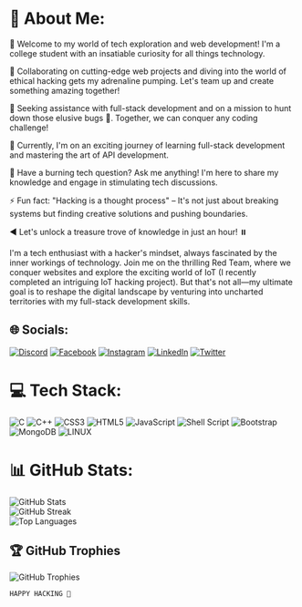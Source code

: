   # 💫 About Me:
🔭 Welcome to my world of tech exploration and web development! I'm a college student with an insatiable curiosity for all things technology. <br>

🚀 Collaborating on cutting-edge web projects and diving into the world of ethical hacking gets my adrenaline pumping. Let's team up and create something amazing together! <br>

🌟 Seeking assistance with full-stack development and on a mission to hunt down those elusive bugs 🐞. Together, we can conquer any coding challenge! <br>

🌱 Currently, I'm on an exciting journey of learning full-stack development and mastering the art of API development. <br>

💬 Have a burning tech question? Ask me anything! I'm here to share my knowledge and engage in stimulating tech discussions. <br>

⚡ Fun fact: "Hacking is a thought process" – It's not just about breaking systems but finding creative solutions and pushing boundaries. <br>

◀️ Let's unlock a treasure trove of knowledge in just an hour! ⏸️<br>

I'm a tech enthusiast with a hacker's mindset, always fascinated by the inner workings of technology. Join me on the thrilling Red Team, where we conquer websites and explore the exciting world of IoT (I recently completed an intriguing IoT hacking project). But that's not all—my ultimate goal is to reshape the digital landscape by venturing into uncharted territories with my full-stack development skills.

## 🌐 Socials:
[![Discord](https://img.shields.io/badge/Discord-%237289DA.svg?logo=discord&logoColor=white)](https://discord.gg/https://discord.gg/xknzpwRj) 
[![Facebook](https://img.shields.io/badge/Facebook-%231877F2.svg?logo=Facebook&logoColor=white)](https://facebook.com/) 
[![Instagram](https://img.shields.io/badge/Instagram-%23E4405F.svg?logo=Instagram&logoColor=white)](https://instagram.com/https://www.instagram.com/invites/contact/?i=1xd387nzqykbv&utm_content=o3o1ppq) 
[![LinkedIn](https://img.shields.io/badge/LinkedIn-%230077B5.svg?logo=linkedin&logoColor=white)](https://linkedin.com/in/https://www.linkedin.com/in/-aro-barath-chandru--12725622a) 
[![Twitter](https://img.shields.io/badge/Twitter-%231DA1F2.svg?logo=Twitter&logoColor=white)](https://twitter.com/@mello_abc) 

# 💻 Tech Stack:
![C](https://img.shields.io/badge/c-%2300599C.svg?style=plastic&logo=c&logoColor=white) 
![C++](https://img.shields.io/badge/c++-%2300599C.svg?style=plastic&logo=c%2B%2B&logoColor=white) 
![CSS3](https://img.shields.io/badge/css3-%231572B6.svg?style=plastic&logo=css3&logoColor=white) 
![HTML5](https://img.shields.io/badge/html5-%23E34F26.svg?style=plastic&logo=html5&logoColor=white) 
![JavaScript](https://img.shields.io/badge/javascript-%23323330.svg?style=plastic&logo=javascript&logoColor=%23F7DF1E) 
![Shell Script](https://img.shields.io/badge/shell_script-%23121011.svg?style=plastic&logo=gnu-bash&logoColor=white) 
![Bootstrap](https://img.shields.io/badge/bootstrap-%23563D7C.svg?style=plastic&logo=bootstrap&logoColor=white) 
![MongoDB](https://img.shields.io/badge/MongoDB-%234ea94b.svg?style=plastic&logo=mongodb&logoColor=white) 
![LINUX](https://img.shields.io/badge/Linux-FCC624?style=plastic&logo=linux&logoColor=black)

# 📊 GitHub Stats:
![GitHub Stats](https://github-readme-stats.vercel.app/api?username=cyber-bytezz&theme=tokyonight&hide_border=false&include_all_commits=false&count_private=false)<br/>
![GitHub Streak](https://github-readme-streak-stats.herokuapp.com/?user=cyber-bytezz&theme=tokyonight&hide_border=false)<br/>
![Top Languages](https://github-readme-stats.vercel.app/api/top-langs/?username=cyber-bytezz&theme=tokyonight&hide_border=false&include_all_commits=false&count_private=false&layout=compact)

## 🏆 GitHub Trophies
![GitHub Trophies](https://github-profile-trophy.vercel.app/?username=cyber-bytezz&theme=onestar&no-frame=false&no-bg=true&margin-w=4)

```
HAPPY HACKING 🥷
```
